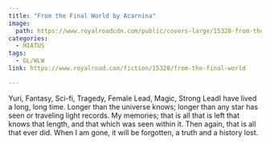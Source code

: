```yaml
---
title: "From the Final World by Acarnina"
image:
  path: https://www.royalroadcdn.com/public/covers-large/15328-from-the-final-world.jpg
categories:
  - HIATUS
tags:
  - GL/WLW
link: https://www.royalroad.com/fiction/15328/from-the-final-world

---
```

Yuri, Fantasy, Sci-fi, Tragedy, Female Lead, Magic, Strong LeadI have lived a long, long time. Longer than the universe knows; longer than any star has seen or traveling light records. My memories; that is all that is left that knows that length, and that which was seen within it. Then again, that is all that ever did. When I am gone, it will be forgotten, a truth and a history lost.


